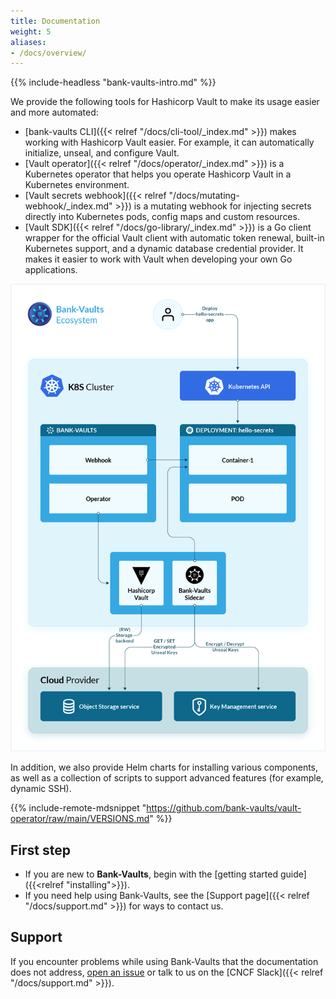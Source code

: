 ```yaml
---
title: Documentation
weight: 5
aliases:
- /docs/overview/
---
```


{{% include-headless "bank-vaults-intro.md" %}}

We provide the following tools for Hashicorp Vault to make its usage easier and more automated:

- [bank-vaults CLI]({{< relref "/docs/cli-tool/_index.md" >}}) makes working with Hashicorp Vault easier. For example, it can automatically initialize, unseal, and configure Vault.
- [Vault operator]({{< relref "/docs/operator/_index.md" >}}) is a Kubernetes operator that helps you operate Hashicorp Vault in a Kubernetes environment.
- [Vault secrets webhook]({{< relref "/docs/mutating-webhook/_index.md" >}}) is a mutating webhook for injecting secrets directly into Kubernetes pods, config maps and custom resources.
- [Vault SDK]({{< relref "/docs/go-library/_index.md" >}}) is a Go client wrapper for the official Vault client with automatic token renewal, built-in Kubernetes support, and a dynamic database credential provider. It makes it easier to work with Vault when developing your own Go applications.

![Bank-Vaults overview](/docs/images/bank-vault-overview.png)

In addition, we also provide Helm charts for installing various components, as well as a collection of scripts to support advanced features (for example, dynamic SSH).

{{% include-remote-mdsnippet "https://github.com/bank-vaults/vault-operator/raw/main/VERSIONS.md" %}}

## First step

- If you are new to **Bank-Vaults**, begin with the [getting started guide]({{<relref "installing">}}).
- If you need help using Bank-Vaults, see the [Support page]({{< relref "/docs/support.md" >}}) for ways to contact us.

## Support

If you encounter problems while using Bank-Vaults that the documentation does not address, [open an issue](https://github.com/bank-vaults/bank-vaults/issues) or talk to us on the [CNCF Slack]({{< relref "/docs/support.md" >}}).
